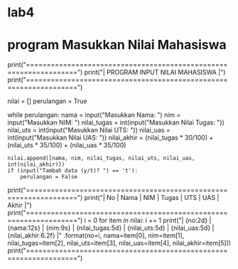 # lab4
# program Masukkan Nilai Mahasiswa
print("==================================================================")
print("|                 PROGRAM INPUT NILAI MAHASISWA                  |")
print("==================================================================")

nilai = []
perulangan = True

while perulangan:
    nama = input("Masukkan Nama: ")
    nim = input("Masukkan NIM: ")
    nilai_tugas = int(input("Masukkan Nilai Tugas: "))
    nilai_uts = int(input("Masukkan Nilai UTS: "))
    nilai_uas = int(input("Masukkan Nilai UAS: "))
    nilai_akhir = (nilai_tugas * 30/100) + (nilai_uts * 35/100) + (nilai_uas * 35/100)

    nilai.append([nama, nim, nilai_tugas, nilai_uts, nilai_uas, int(nilai_akhir)])
    if (input("Tambah data (y/t)? ") == 't'):
        perulangan = False

print("==================================================================")
print("| No |     Nama     |    NIM    | Tugas |  UTS  |  UAS  |  Akhir |")
print("==================================================================")
i = 0
for item in nilai:
    i += 1
    print("| {no:2d} | {nama:12s} | {nim:9s} | {nilai_tugas:5d} | {nilai_uts:5d} | {nilai_uas:5d} | {nilai_akhir:6.2f} |"
          .format(no=i, nama=item[0], nim=item[1], nilai_tugas=item[2], nilai_uts=item[3], nilai_uas=item[4], nilai_akhir=item[5]))
print("==================================================================")
